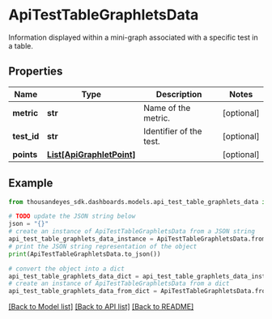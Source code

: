# ApiTestTableGraphletsData

Information displayed within a mini-graph associated with a specific test in a table.

## Properties

Name | Type | Description | Notes
------------ | ------------- | ------------- | -------------
**metric** | **str** | Name of the metric. | [optional] 
**test_id** | **str** | Identifier of the test. | [optional] 
**points** | [**List[ApiGraphletPoint]**](ApiGraphletPoint.md) |  | [optional] 

## Example

```python
from thousandeyes_sdk.dashboards.models.api_test_table_graphlets_data import ApiTestTableGraphletsData

# TODO update the JSON string below
json = "{}"
# create an instance of ApiTestTableGraphletsData from a JSON string
api_test_table_graphlets_data_instance = ApiTestTableGraphletsData.from_json(json)
# print the JSON string representation of the object
print(ApiTestTableGraphletsData.to_json())

# convert the object into a dict
api_test_table_graphlets_data_dict = api_test_table_graphlets_data_instance.to_dict()
# create an instance of ApiTestTableGraphletsData from a dict
api_test_table_graphlets_data_from_dict = ApiTestTableGraphletsData.from_dict(api_test_table_graphlets_data_dict)
```
[[Back to Model list]](../README.md#documentation-for-models) [[Back to API list]](../README.md#documentation-for-api-endpoints) [[Back to README]](../README.md)


